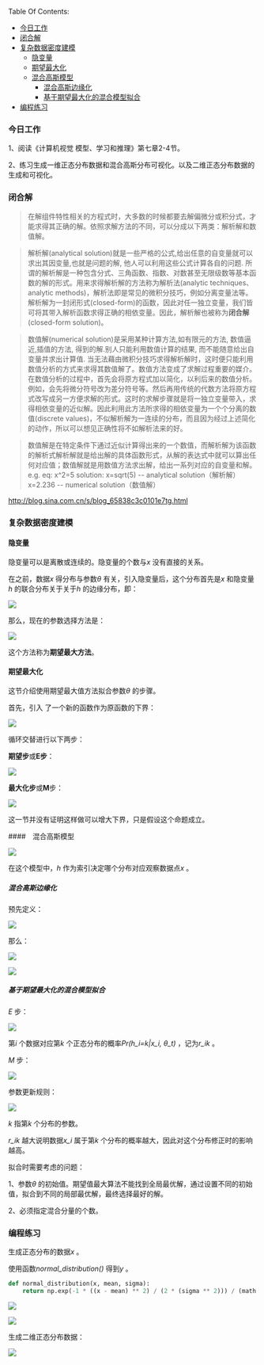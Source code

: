 Table Of Contents:

+ [今日工作](#今日工作)
+ [闭合解](#闭合解)
+ [复杂数据密度建模](#复杂数据密度建模)
  + [隐变量](#隐变量)
  + [期望最大化](#期望最大化)
  + [混合高斯模型](#混合高斯模型)
    + [混合高斯边缘化 ](#混合高斯边缘化 )
    + [基于期望最大化的混合模型拟合](#基于期望最大化的混合模型拟合)
+ [编程练习](#编程练习)

### 今日工作

1、阅读《计算机视觉 模型、学习和推理》第七章2-4节。

2、练习生成一维正态分布数据和混合高斯分布可视化。以及二维正态分布数据的生成和可视化。

### 闭合解

>在解组件特性相关的方程式时，大多数的时候都要去解偏微分或积分式，才能求得其正确的解。依照求解方法的不同，可以分成以下两类：解析解和数值解。

> 解析解(analytical solution)就是一些严格的公式,给出任意的自变量就可以求出其因变量,也就是问题的解, 他人可以利用这些公式计算各自的问题. 所谓的解析解是一种包含分式、三角函数、指数、对数甚至无限级数等基本函数的解的形式。用来求得解析解的方法称为解析法(analytic techniques、analytic methods)，解析法即是常见的微积分技巧，例如分离变量法等。解析解为一封闭形式(closed-form)的函数，因此对任一独立变量，我们皆可将其带入解析函数求得正确的相依变量。因此，解析解也被称为**闭合解**(closed-form solution)。

> 数值解(numerical solution)是采用某种计算方法,如有限元的方法, 数值逼近,插值的方法, 得到的解.别人只能利用数值计算的结果, 而不能随意给出自变量并求出计算值. 当无法藉由微积分技巧求得解析解时，这时便只能利用数值分析的方式来求得其数值解了。数值方法变成了求解过程重要的媒介。在数值分析的过程中，首先会将原方程式加以简化，以利后来的数值分析。例如，会先将微分符号改为差分符号等。然后再用传统的代数方法将原方程式改写成另一方便求解的形式。这时的求解步骤就是将一独立变量带入，求得相依变量的近似解。因此利用此方法所求得的相依变量为一个个分离的数值(discrete values)，不似解析解为一连续的分布，而且因为经过上述简化的动作，所以可以想见正确性将不如解析法来的好。

> 数值解是在特定条件下通过近似计算得出来的一个数值，而解析解为该函数的解析式解析解就是给出解的具体函数形式，从解的表达式中就可以算出任何对应值；数值解就是用数值方法求出解，给出一系列对应的自变量和解。 e.g. eq: x^2=5 solution: x=sqrt(5) -- analytical solution（解析解） x=2.236 -- numerical solution（数值解）

http://blog.sina.com.cn/s/blog_65838c3c0101e7tg.html



### 复杂数据密度建模

#### 隐变量

隐变量可以是离散或连续的。隐变量的个数与*x* 没有直接的关系。

在之前，数据*x* 得分布与参数*θ* 有关，引入隐变量后，这个分布首先是*x* 和隐变量*h* 的联合分布关于关于*h* 的边缘分布，即：

![](https://github.com/fantasy995/ComputerVision/blob/main/images/Snipaste_2020-10-23_15-55-27.png?raw=true)

那么，现在的参数选择方法是：

![](https://github.com/fantasy995/ComputerVision/blob/main/images/Snipaste_2020-10-23_15-56-24.png?raw=true)

这个方法称为**期望最大方法**。



#### 期望最大化

这节介绍使用期望最大值方法拟合参数*θ* 的步骤。

首先，引入 了一个新的函数作为原函数的下界：

![](https://github.com/fantasy995/ComputerVision/blob/main/images/Snipaste_2020-10-23_16-25-28.png?raw=true)

循环交替进行以下两步：

**期望步**或**E步**：

![](https://github.com/fantasy995/ComputerVision/blob/main/images/Snipaste_2020-10-23_16-29-29.png?raw=true)



**最大化步**或**M**步：

![](https://github.com/fantasy995/ComputerVision/blob/main/images/Snipaste_2020-10-23_16-30-03.png?raw=true)

这一节并没有证明这样做可以增大下界，只是假设这个命题成立。

####　混合高斯模型

![](https://github.com/fantasy995/ComputerVision/blob/main/images/Snipaste_2020-10-23_19-18-56.png?raw=true)

在这个模型中，*h* 作为索引决定哪个分布对应观察数据点*x* 。



##### 混合高斯边缘化 

预先定义：

![](https://github.com/fantasy995/ComputerVision/blob/main/images/Snipaste_2020-10-23_19-36-52.png?raw=true)

那么：

![](https://github.com/fantasy995/ComputerVision/blob/main/images/Snipaste_2020-10-23_19-31-33.png?raw=true)

![](https://github.com/fantasy995/ComputerVision/blob/main/images/Snipaste_2020-10-23_19-20-31.png?raw=true)

##### 基于期望最大化的混合模型拟合

*E* 步：

![](https://github.com/fantasy995/ComputerVision/blob/main/images/Snipaste_2020-10-23_19-30-46.png?raw=true)

第*i* 个数据对应第*k* 个正态分布的概率*Pr(h_i=k|x_i, θ_t)* ，记为*r_ik* 。



*M* 步：

![](https://github.com/fantasy995/ComputerVision/blob/main/images/Snipaste_2020-10-23_19-32-40.png?raw=true)

参数更新规则：

![](https://github.com/fantasy995/ComputerVision/blob/main/images/Snipaste_2020-10-23_19-34-12.png?raw=true)

*k* 指第*k* 个分布的参数。

*r_ik* 越大说明数据*x_i* 属于第*k* 个分布的概率越大，因此对这个分布修正时的影响越高。



拟合时需要考虑的问题：

1、参数*θ* 的初始值。期望值最大算法不能找到全局最优解，通过设置不同的初始值，拟合到不同的局部最优解，最终选择最好的解。

2、必须指定混合分量的个数。



### 编程练习

生成正态分布的数据*x* 。

使用函数*normal_distribution()* 得到*y* 。

```python
def normal_distribution(x, mean, sigma):    
    return np.exp(-1 * ((x - mean) ** 2) / (2 * (sigma ** 2))) / (math.sqrt(2 * np.pi) * sigma)
```

![](https://github.com/fantasy995/ComputerVision/blob/main/images/Snipaste_2020-10-23_18-29-43.png?raw=true)

![](https://github.com/fantasy995/ComputerVision/blob/main/images/Snipaste_2020-10-23_18-29-50.png?raw=true)

生成二维正态分布数据：

![](https://github.com/fantasy995/ComputerVision/blob/main/images/Snipaste_2020-10-23_21-39-46.png?raw=true)